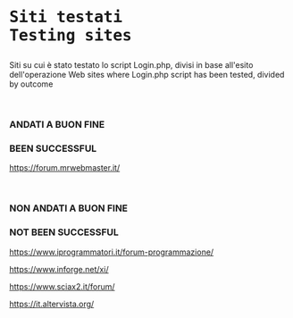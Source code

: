 <h1><pre>Siti testati
Testing sites</pre></h1>

Siti su cui è stato testato lo script Login.php, divisi in base all'esito dell'operazione
Web sites where Login.php script has been tested, divided by outcome

<br>

<h3>ANDATI A BUON FINE</h3>
<h3>BEEN SUCCESSFUL</h3>

https://forum.mrwebmaster.it/

<br>

<h3>NON ANDATI A BUON FINE</h3>
<h3>NOT BEEN SUCCESSFUL</h3>

https://www.iprogrammatori.it/forum-programmazione/

https://www.inforge.net/xi/

https://www.sciax2.it/forum/

https://it.altervista.org/
